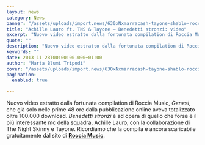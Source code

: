```yaml
---
layout: news
category: News
banner: "/assets/uploads/import.news/630xNxmarracash-tayone-shablo-roccia-music-album.jpg.pagespeed.ic_.Ys4bHYt0QS_480x500_scaled_cropp.jpg"
title: "Achille Lauro ft. TNS & Tayone – Benedetti stronzi: video"
excerpt: "Nuovo video estratto dalla fortunata compilation di Roccia Music, Genesi, che già solo nelle prime 48 ore dalla pubblicazione online aveva totalizzato oltre 100.000 download. Benedetti stronzi è ad opera di quello che forse è il più interessante mc della squadra, Achille Lauro, con la collaborazione di The Night Skinny e Tayone. Ricordiamo che la compila è [&hellip"
quote: ""
description: "Nuovo video estratto dalla fortunata compilation di Roccia Music, Genesi, che già solo nelle prime 48 ore dalla pubblicazione online aveva totalizzato oltre 100.000 download. Benedetti stronzi è ad opera di quello che forse è il più interessante mc della squadra, Achille Lauro, con la collaborazione di The Night Skinny e Tayone. Ricordiamo che la compila è [&hellip"
keywords: ""
date: 2013-11-28T00:00:00.000+01:00
author: "Marta Blumi Tripodi"
cover: "/assets/uploads/import.news/630xNxmarracash-tayone-shablo-roccia-music-album.jpg.pagespeed.ic_.Ys4bHYt0QS_480x500_scaled_cropp.jpg"
pagination:
  enabled: true

---
```


[](https://hotmc.com/speciale-roccia-music/630xnxmarracash-tayone-shablo-roccia-music-album-jpg-pagespeed-ic-ys4bhyt0qs%5F480x500%5Fscaled%5Fcropp/)

Nuovo video estratto dalla fortunata compilation di Roccia Music, _Genesi_, che già solo nelle prime 48 ore dalla pubblicazione online aveva totalizzato oltre 100.000 download. _Benedetti stronzi_ è ad opera di quello che forse è il più interessante mc della squadra, Achille Lauro, con la collaborazione di The Night Skinny e Tayone. Ricordiamo che la compila è ancora scaricabile gratuitamente dal sito di [**Roccia Music**](http://www.rocciamusic.com "http://www.rocciamusic.com").